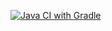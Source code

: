 [![Java CI with Gradle](https://github.com/Karamellnay/Patterns/actions/workflows/gradle.yml/badge.svg)](https://github.com/Karamellnay/Patterns/actions/workflows/gradle.yml)
